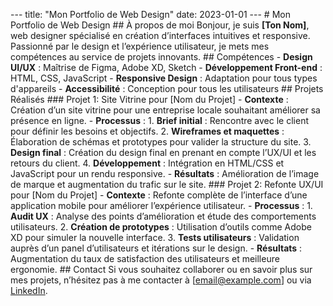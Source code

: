 --- title: "Mon Portfolio de Web Design" date: 2023-01-01 --- # Mon Portfolio de Web Design ## À propos de moi Bonjour, je suis **[Ton Nom]**, web designer spécialisé en création d’interfaces intuitives et responsive. Passionné par le design et l’expérience utilisateur, je mets mes compétences au service de projets innovants. ## Compétences - **Design UI/UX** : Maîtrise de Figma, Adobe XD, Sketch - **Développement Front-end** : HTML, CSS, JavaScript - **Responsive Design** : Adaptation pour tous types d'appareils - **Accessibilité** : Conception pour tous les utilisateurs ## Projets Réalisés ### Projet 1: Site Vitrine pour [Nom du Projet] - **Contexte** : Création d’un site vitrine pour une entreprise locale souhaitant améliorer sa présence en ligne. - **Processus** : 1. **Brief initial** : Rencontre avec le client pour définir les besoins et objectifs. 2. **Wireframes et maquettes** : Élaboration de schémas et prototypes pour valider la structure du site. 3. **Design final** : Création du design final en prenant en compte l’UX/UI et les retours du client. 4. **Développement** : Intégration en HTML/CSS et JavaScript pour un rendu responsive. - **Résultats** : Amélioration de l’image de marque et augmentation du trafic sur le site. ### Projet 2: Refonte UX/UI pour [Nom du Projet] - **Contexte** : Refonte complète de l’interface d’une application mobile pour améliorer l’expérience utilisateur. - **Processus** : 1. **Audit UX** : Analyse des points d’amélioration et étude des comportements utilisateurs. 2. **Création de prototypes** : Utilisation d’outils comme Adobe XD pour simuler la nouvelle interface. 3. **Tests utilisateurs** : Validation auprès d’un panel d’utilisateurs et itérations sur le design. - **Résultats** : Augmentation du taux de satisfaction des utilisateurs et meilleure ergonomie. ## Contact Si vous souhaitez collaborer ou en savoir plus sur mes projets, n’hésitez pas à me contacter à [email@example.com] ou via [LinkedIn](https://www.linkedin.com). 
